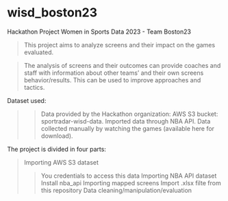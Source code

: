 # wisd_boston23
Hackathon Project Women in Sports Data 2023 - Team Boston23

> This project aims to analyze screens and their impact on the games evaluated.

> The analysis of screens and their outcomes can provide coaches and staff with information about other teams’ and their own screens behavior/results. This can be used to improve approaches and tactics.

Dataset used:
>> Data provided by the Hackathon organization: AWS S3 bucket: sportradar-wisd-data.
>> Imported data through NBA API.
>> Data collected manually by watching the games (available here for download).

The project is divided in four parts:
> Importing AWS S3 dataset
  >> You credentials to access this data
> Importing NBA API dataset
  >> Install nba_api
> Importing mapped screens 
  >> Import .xlsx filte from this repository
> Data cleaning/manipulation/evaluation
